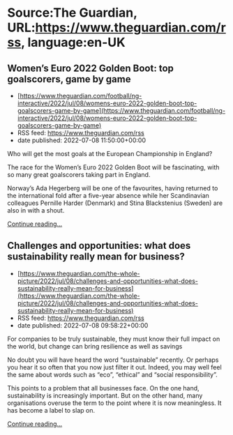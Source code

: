 # Source:The Guardian, URL:https://www.theguardian.com/rss, language:en-UK

## Women’s Euro 2022 Golden Boot: top goalscorers, game by game
 - [https://www.theguardian.com/football/ng-interactive/2022/jul/08/womens-euro-2022-golden-boot-top-goalscorers-game-by-game](https://www.theguardian.com/football/ng-interactive/2022/jul/08/womens-euro-2022-golden-boot-top-goalscorers-game-by-game)
 - RSS feed: https://www.theguardian.com/rss
 - date published: 2022-07-08 11:50:00+00:00

<p>Who will get the most goals at the European Championship in England? </p><p>The race for the Women’s Euro 2022 Golden Boot will be fascinating, with so many great goalscorers taking part in England.</p><p>Norway’s Ada Hegerberg will be one of the favourites, having returned to the international fold after a five-year absence while her Scandinavian colleagues Pernille Harder (Denmark) and Stina Blackstenius (Sweden) are also in with a shout.</p> <a href="https://www.theguardian.com/football/ng-interactive/2022/jul/08/womens-euro-2022-golden-boot-top-goalscorers-game-by-game">Continue reading...</a>

## Challenges and opportunities: what does sustainability really mean for business?
 - [https://www.theguardian.com/the-whole-picture/2022/jul/08/challenges-and-opportunities-what-does-sustainability-really-mean-for-business](https://www.theguardian.com/the-whole-picture/2022/jul/08/challenges-and-opportunities-what-does-sustainability-really-mean-for-business)
 - RSS feed: https://www.theguardian.com/rss
 - date published: 2022-07-08 09:58:22+00:00

<p>For companies to be truly sustainable, they must know their full impact on the world, but change can bring resilience as well as savings</p><p>No doubt you will have heard the word “sustainable” recently. Or perhaps you hear it so often that you now just filter it out. Indeed, you may well feel the same about words such as “eco”, “ethical” and “social responsibility”.</p><p>This points to a problem that all businesses face. On the one hand, sustainability is increasingly important. But on the other hand, many organisations overuse the term to the point where it is now meaningless. It has become a label to slap on.</p> <a href="https://www.theguardian.com/the-whole-picture/2022/jul/08/challenges-and-opportunities-what-does-sustainability-really-mean-for-business">Continue reading...</a>

